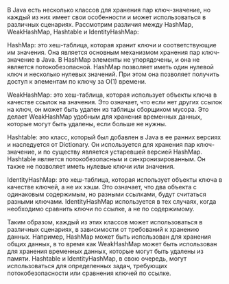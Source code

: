 
В Java есть несколько классов для хранения пар ключ-значение, но каждый из них имеет свои особенности и может использоваться в различных сценариях. Рассмотрим различия между HashMap, WeakHashMap, Hashtable и IdentityHashMap:

HashMap: это хеш-таблица, которая хранит ключи и соответствующие им значения. Она является основным механизмом хранения пар ключ-значение в Java. В HashMap элементы не упорядочены, и она не является потокобезопасной. HashMap позволяет иметь один нулевой ключ и несколько нулевых значений. При этом она позволяет получить доступ к элементам по ключу за O(1) времени.

WeakHashMap: это хеш-таблица, которая использует объекты ключа в качестве ссылок на значения. Это означает, что если нет других ссылок на ключ, он может быть удален из таблицы сборщиком мусора. Это делает WeakHashMap удобным для хранения временных данных, которые могут быть удалены, если больше не нужны.

Hashtable: это класс, который был добавлен в Java в ее ранних версиях и наследуется от Dictionary. Он используется для хранения пар ключ-значение, и по существу является устаревшей версией HashMap. Hashtable является потокобезопасным и синхронизированным. Он также не позволяет иметь нулевые ключи или значения.

IdentityHashMap: это хеш-таблица, которая использует объекты ключа в качестве ключей, а не их хэши. Это означает, что два объекта с одинаковым содержимым, но разными ссылками, будут считаться разными ключами. IdentityHashMap используется в тех случаях, когда необходимо сравнить ключи по ссылке, а не по содержимому.

Таким образом, каждый из этих классов может использоваться в различных сценариях, в зависимости от требований к хранению данных. Например, HashMap может быть использован для хранения общих данных, в то время как WeakHashMap может быть использован для хранения временных данных, которые могут быть удалены из памяти. Hashtable и IdentityHashMap, в свою очередь, могут использоваться для определенных задач, требующих потокобезопасности или сравнения ключей по ссылке.